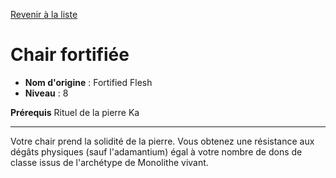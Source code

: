 [Revenir à la liste](list.md)

# Chair fortifiée

 * **Nom d'origine** : Fortified Flesh
 * **Niveau** : 8


<p><span id="ctl00_MainContent_DetailedOutput"><strong>Prérequis</strong> Rituel de la pierre Ka<br></span></p>
<hr>
<p>Votre chair prend la solidité de la pierre. Vous obtenez une résistance aux dégâts physiques (sauf l'adamantium) égal à votre nombre de dons de classe issus de l'archétype de Monolithe vivant.&nbsp;</p>